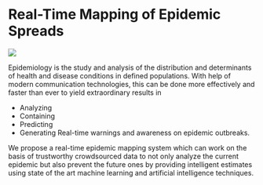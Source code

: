 # Real-Time Mapping of Epidemic Spreads
![](https://i.imgur.com/UKun1ZD.png)

Epidemiology is the study and analysis of the distribution and determinants of health and disease conditions in defined populations. With help of modern communication technologies, this can be done more effectively and faster than ever to yield extraordinary results in 
- Analyzing
- Containing 
- Predicting  
- Generating Real-time warnings and awareness on epidemic outbreaks. 


We propose a real-time epidemic mapping system which can work on the basis of trustworthy crowdsourced data to not only analyze the current epidemic but also prevent the future ones by providing intelligent estimates using state of the art machine learning and artificial intelligence techniques. 
